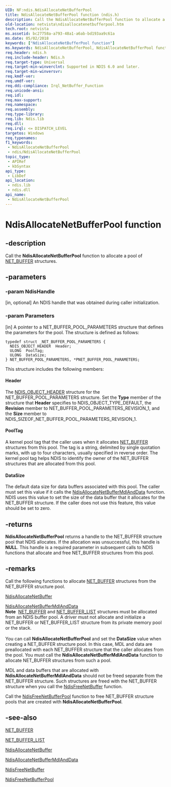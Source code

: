 ```yaml
---
UID: NF:ndis.NdisAllocateNetBufferPool
title: NdisAllocateNetBufferPool function (ndis.h)
description: Call the NdisAllocateNetBufferPool function to allocate a pool of NET_BUFFER structures.
old-location: netvista\ndisallocatenetbufferpool.htm
tech.root: netvista
ms.assetid: bc27758a-a793-48a1-a6ab-bd193aa9c61a
ms.date: 05/02/2018
keywords: ["NdisAllocateNetBufferPool function"]
ms.keywords: NdisAllocateNetBufferPool, NdisAllocateNetBufferPool function [Network Drivers Starting with Windows Vista], ndis/NdisAllocateNetBufferPool, ndis_netbuf_functions_ref_f12d38a1-161d-4209-95ea-6e66fcbef255.xml, netvista.ndisallocatenetbufferpool
req.header: ndis.h
req.include-header: Ndis.h
req.target-type: Universal
req.target-min-winverclnt: Supported in NDIS 6.0 and later.
req.target-min-winversvr: 
req.kmdf-ver: 
req.umdf-ver: 
req.ddi-compliance: Irql_NetBuffer_Function
req.unicode-ansi: 
req.idl: 
req.max-support: 
req.namespace: 
req.assembly: 
req.type-library: 
req.lib: Ndis.lib
req.dll: 
req.irql: <= DISPATCH_LEVEL
targetos: Windows
req.typenames: 
f1_keywords:
 - NdisAllocateNetBufferPool
 - ndis/NdisAllocateNetBufferPool
topic_type:
 - APIRef
 - kbSyntax
api_type:
 - LibDef
api_location:
 - ndis.lib
 - ndis.dll
api_name:
 - NdisAllocateNetBufferPool
---
```


# NdisAllocateNetBufferPool function


## -description

Call the
  <b>NdisAllocateNetBufferPool</b> function to allocate a pool of 
  <a href="https://docs.microsoft.com/windows-hardware/drivers/ddi/ndis/ns-ndis-_net_buffer">NET_BUFFER</a> structures.

## -parameters

### -param NdisHandle 

[in, optional]
An NDIS handle that was obtained during caller initialization.

### -param Parameters 

[in]
A pointer to a NET_BUFFER_POOL_PARAMETERS structure that defines the parameters for the pool. The
     structure is defined as follows:
     


```
typedef struct _NET_BUFFER_POOL_PARAMETERS {
  NDIS_OBJECT_HEADER  Header;
  ULONG  PoolTag;
  ULONG  DataSize;
} NET_BUFFER_POOL_PARAMETERS, *PNET_BUFFER_POOL_PARAMETERS;
```

This structure includes the following members:





#### Header

The 
       <a href="https://docs.microsoft.com/windows-hardware/drivers/ddi/ntddndis/ns-ntddndis-_ndis_object_header">NDIS_OBJECT_HEADER</a> structure for the
       NET_BUFFER_POOL_PARAMETERS structure. Set the 
       <b>Type</b> member of the structure that 
       <b>Header</b> specifies to NDIS_OBJECT_TYPE_DEFAULT, the 
       <b>Revision</b> member to NET_BUFFER_POOL_PARAMETERS_REVISION_1, and the 
       <b>Size</b> member to NDIS_SIZEOF_NET_BUFFER_POOL_PARAMETERS_REVISION_1.



#### PoolTag

A kernel pool tag that the caller uses when it allocates 
       <a href="https://docs.microsoft.com/windows-hardware/drivers/ddi/ndis/ns-ndis-_net_buffer">NET_BUFFER</a> structures from this pool. The tag
       is a string, delimited by single quotation marks, with up to four characters, usually specified in
       reverse order. The kernel pool tag helps NDIS to identify the owner of the NET_BUFFER structures that
       are allocated from this pool.



#### DataSize

The default data size for data buffers associated with this pool. The caller must set this value
       if it calls the 
       <a href="https://docs.microsoft.com/windows-hardware/drivers/ddi/ndis/nf-ndis-ndisallocatenetbuffermdlanddata">
       NdisAllocateNetBufferMdlAndData</a> function. NDIS uses this value to set the size of the data
       buffer that it allocates for the NET_BUFFER structure. If the caller does not use this feature, this
       value should be set to zero.

## -returns

<b>NdisAllocateNetBufferPool</b> returns a handle to the NET_BUFFER structure pool that NDIS allocates.
     If the allocation was unsuccessful, this handle is <b>NULL</b>. This handle is a required parameter in
     subsequent calls to NDIS functions that allocate and free NET_BUFFER structures from this pool.

## -remarks

Call the following functions to allocate 
    <a href="https://docs.microsoft.com/windows-hardware/drivers/ddi/ndis/ns-ndis-_net_buffer">NET_BUFFER</a> structures from the NET_BUFFER
    structure pool.


<a href="https://docs.microsoft.com/windows-hardware/drivers/ddi/ndis/nf-ndis-ndisallocatenetbuffer">NdisAllocateNetBuffer</a>



<a href="https://docs.microsoft.com/windows-hardware/drivers/ddi/ndis/nf-ndis-ndisallocatenetbuffermdlanddata">
       NdisAllocateNetBufferMdlAndData</a>


<div class="alert"><b>Note</b>  <a href="https://docs.microsoft.com/windows-hardware/drivers/ddi/ndis/ns-ndis-_net_buffer">NET_BUFFER</a> and 
    <a href="https://docs.microsoft.com/windows-hardware/drivers/ddi/ndis/ns-ndis-_net_buffer_list">NET_BUFFER_LIST</a> structures must be allocated
    from an NDIS buffer pool. A driver must not allocate and initialize a NET_BUFFER or NET_BUFFER_LIST
    structure from its private memory pool or the stack.</div>
<div> </div>
You can call 
    <b>NdisAllocateNetBufferPool</b> and set the 
    <b>DataSize</b> value when creating a NET_BUFFER structure pool. In this case, MDL and data are
    preallocated with each NET_BUFFER structure that the caller allocates from the pool. You must call the 
    <b>NdisAllocateNetBufferMdlAndData</b> function to allocate NET_BUFFER structures from such a pool.

MDL and data buffers that are allocated with 
    <b>NdisAllocateNetBufferMdlAndData</b> should not be freed separate from the NET_BUFFER structure. Such
    structures are freed with the NET_BUFFER structure when you call the 
    <a href="https://docs.microsoft.com/windows-hardware/drivers/ddi/ndis/nf-ndis-ndisfreenetbuffer">NdisFreeNetBuffer</a> function.

Call the 
    <a href="https://docs.microsoft.com/windows-hardware/drivers/ddi/ndis/nf-ndis-ndisfreenetbufferpool">NdisFreeNetBufferPool</a> function to
    free NET_BUFFER structure pools that are created with 
    <b>NdisAllocateNetBufferPool</b>.

## -see-also

<a href="https://docs.microsoft.com/windows-hardware/drivers/ddi/ndis/ns-ndis-_net_buffer">NET_BUFFER</a>



<a href="https://docs.microsoft.com/windows-hardware/drivers/ddi/ndis/ns-ndis-_net_buffer_list">NET_BUFFER_LIST</a>



<a href="https://docs.microsoft.com/windows-hardware/drivers/ddi/ndis/nf-ndis-ndisallocatenetbuffer">NdisAllocateNetBuffer</a>



<a href="https://docs.microsoft.com/windows-hardware/drivers/ddi/ndis/nf-ndis-ndisallocatenetbuffermdlanddata">
   NdisAllocateNetBufferMdlAndData</a>



<a href="https://docs.microsoft.com/windows-hardware/drivers/ddi/ndis/nf-ndis-ndisfreenetbuffer">NdisFreeNetBuffer</a>



<a href="https://docs.microsoft.com/windows-hardware/drivers/ddi/ndis/nf-ndis-ndisfreenetbufferpool">NdisFreeNetBufferPool</a>

